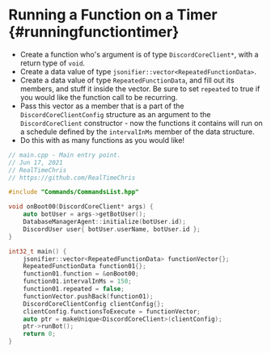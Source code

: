 Running a Function on a Timer {#runningfunctiontimer}
============
- Create a function who's argument is of type `DiscordCoreClient*`, with a return type of `void`.
- Create a data value of type `jsonifier::vector<RepeatedFunctionData>`.
- Create a data value of type `RepeatedFunctionData`, and fill out its members, and stuff it inside the vector. Be sure to set `repeated` to true if you would like the function call to be recurring.
- Pass this vector as a member that is a part of the `DiscordCoreClientConfig` structure as an argument to the `DiscordCoreClient` constructor - now the functions it contains will run on a schedule defined by the `intervalInMs` member of the data structure.
- Do this with as many functions as you would like!

```cpp
// main.cpp - Main entry point.
// Jun 17, 2021
// RealTimeChris
// https://github.com/RealTimeChris

#include "Commands/CommandsList.hpp"

void onBoot00(DiscordCoreClient* args) {
	auto botUser = args->getBotUser();
	DatabaseManagerAgent::initialize(botUser.id);
	DiscordUser user{ botUser.userName, botUser.id };
}

int32_t main() {
	jsonifier::vector<RepeatedFunctionData> functionVector{};
	RepeatedFunctionData function01{};
	function01.function = &onBoot00;
	function01.intervalInMs = 150;
	function01.repeated = false;
	functionVector.pushBack(function01);
	DiscordCoreClientConfig clientConfig{};
	clientConfig.functionsToExecute = functionVector;
	auto ptr = makeUnique<DiscordCoreClient>(clientConfig);
	ptr->runBot();
	return 0;
}

```
